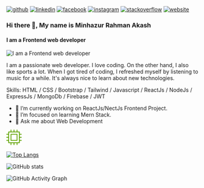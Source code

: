 
[<img src='https://cdn.jsdelivr.net/npm/simple-icons@3.0.1/icons/github.svg' alt='github' height='40'>](https://github.com/Akash7766)  [<img src='https://cdn.jsdelivr.net/npm/simple-icons@3.0.1/icons/linkedin.svg' alt='linkedin' height='40'>](https://www.linkedin.com/in/akash7766/)  [<img src='https://cdn.jsdelivr.net/npm/simple-icons@3.0.1/icons/facebook.svg' alt='facebook' height='40'>](https://www.facebook.com/Akash7766/)  [<img src='https://cdn.jsdelivr.net/npm/simple-icons@3.0.1/icons/instagram.svg' alt='instagram' height='40'>](https://www.instagram.com/akash_rahman_69/)  [<img src='https://cdn.jsdelivr.net/npm/simple-icons@3.0.1/icons/stackoverflow.svg' alt='stackoverflow' height='40'>](https://stackoverflow.com/users/18384001/akash-rahman)  [<img src='https://cdn.jsdelivr.net/npm/simple-icons@3.0.1/icons/icloud.svg' alt='website' height='40'>](https://akash-rahman.vercel.app)  

### Hi there 👋, My name is Minhazur Rahman Akash
#### I am a Frontend web developer
![I am a Frontend web developer](https://i.ibb.co/VpqJM96/Beige-Brown-Personal-Brand-Linkedin-Banner.png)

I am a passionate web developer. I love coding. On the other hand, I also like sports a lot. When I got tired of
coding, I refreshed myself by listening to music for a while. It's always nice to learn
about new technologies.

Skills: HTML / CSS / Bootstrap / Tailwind / Javascript / ReactJs / NodeJs / ExpressJs / MongoDb / Firebase / JWT

- 🔭 I’m currently working on ReactJs/NectJs Frontend Project.
- 🌱 I’m focused on learning Mern Stack.
- 💬 Ask me about Web Development 



<a href='https://docs.github.com/en/developers'><img src='https://raw.githubusercontent.com/acervenky/animated-github-badges/master/assets/devbadge.gif' width='40' height='40'></a> 

[![Top Langs](https://github-readme-stats.vercel.app/api/top-langs/?username=Akash7766)](https://github.com/anuraghazra/github-readme-stats)

![GitHub stats](https://github-readme-stats.vercel.app/api?username=Akash7766&show_icons=true)  

![GitHub Activity Graph](https://activity-graph.herokuapp.com/graph?username=Akash7766)  

